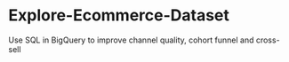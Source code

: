# Explore-Ecommerce-Dataset
Use SQL in BigQuery to improve channel quality, cohort funnel and cross-sell
